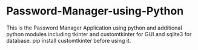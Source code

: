 # Password-Manager-using-Python
This is the Password Manager Application using python and additional python modules including tkinter and customtkinter for GUI and sqlite3 for database.
pip install customtkinter before using it.

